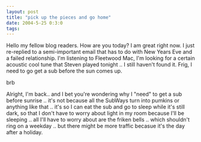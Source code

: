 ```yaml
---
layout: post
title: "pick up the pieces and go home"
date: 2004-5-25 0:3:0
tags: 
---
```


Hello my fellow blog readers. How are you today? I am great right now. I just re-replied to a semi-important email that has to do with New Years Eve and a failed relationship. I'm listening to Fleetwood Mac, I'm looking for a certain acoustic cool tune that Steven played tonight .. I still haven't found it. Frig, I need to go get a sub before the sun comes up.

brb

Alright, I'm back.. and I bet you're wondering why I "need" to get a sub before sunrise .. it's not because all the SubWays turn into pumkins or anything like that .. it's so I can eat the sub and go to sleep while it's still dark, so that I don't have to worry about light in my room because I'll be sleeping .. all I'll have to worry about are the friken bells .. which shouldn't ring on a weekday .. but there might be more traffic becasue it's the day after a holiday.


